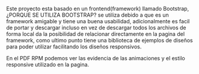 Este proyecto esta basado en un frontend(framework) llamado Bootstrap, ¿PORQUE SE UTILIZA BOOTSTRAP?
se utiliza debido a que es un framework amigable y tiene una buena usabilidad, adicionalmente es facil de portar y descargar incluso en vez de descargar todos los archivos de forma local da la posibilidad
de relacionar directamente en la pagina del framework, como ultimo punto tiene una biblioteca de ejemplos de diseños para poder utilizar facilitando los diseños responsivos.

En el PDF RPM podemos ver las evidencia de las animaciones y el estilo responsive utilizado en la pagina.
